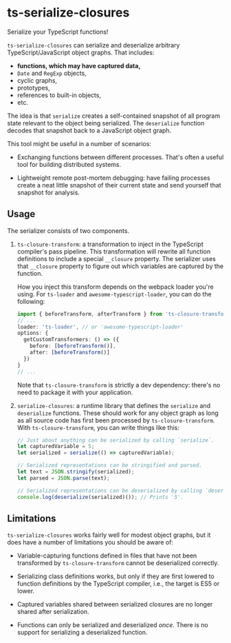 # ts-serialize-closures

Serialize your TypeScript functions!

`ts-serialize-closures` can serialize and deserialize arbitrary TypeScript/JavaScript object graphs. That includes:

  * **functions, which may have captured data,**
  * `Date` and `RegExp` objects,
  * cyclic graphs,
  * prototypes,
  * references to built-in objects,
  * etc.

The idea is that `serialize` creates a self-contained snapshot of all program state relevant to the object being serialized. The `deserialize` function decodes that snapshot back to a JavaScript object graph.

This tool might be useful in a number of scenarios:

  * Exchanging functions between different processes. That's often a useful tool for building distributed systems.

  * Lightweight remote post-mortem debugging: have failing processes create a neat little snapshot of their current state and send yourself that snapshot for analysis.

## Usage

The serializer consists of two components.

  1. `ts-closure-transform`: a transformation to inject in the TypeScript compiler's pass pipeline. This transformation will rewrite all function definitions to include a special `__closure` property. The serializer uses that `__closure` property to figure out which variables are captured by the function.

      How you inject this transform depends on the webpack loader you're using. For `ts-loader` and `awesome-typescript-loader`, you can do the following:

      ```typescript
      import { beforeTransform, afterTransform } from 'ts-closure-transform';
      // ...
      loader: 'ts-loader', // or 'awesome-typescript-loader'
      options: {
        getCustomTransformers: () => ({
          before: [beforeTransform()],
          after: [beforeTransform()]
        })
      }
      // ...
      ```

      Note that `ts-closure-transform` is strictly a dev dependency: there's no need to package it with your application.

  2. `serialize-closures`: a runtime library that defines the `serialize` and `deserialize` functions. These should work for any object graph as long as all source code has first been processed by `ts-closure-transform`. With `ts-closure-transform`, you can write things like this:

      ```typescript
      // Just about anything can be serialized by calling `serialize`.
      let capturedVariable = 5;
      let serialized = serialize(() => capturedVariable);

      // Serialized representations can be stringified and parsed.
      let text = JSON.stringify(serialized);
      let parsed = JSON.parse(text);

      // Serialized representations can be deserialized by calling `deserialize`.
      console.log(deserialize(serialized)()); // Prints '5'.
      ```

## Limitations

`ts-serialize-closures` works fairly well for modest object graphs, but it does have a number of limitations you should be aware of:

  * Variable-capturing functions defined in files that have not been transformed by `ts-closure-transform` cannot be deserialized correctly.

  * Serializing class definitions works, but only if they are first lowered to function definitions by the TypeScript compiler, i.e., the target is ES5 or lower.

  * Captured variables shared between serialized closures are no longer shared after serialization.

  * Functions can only be serialized and deserialized *once.* There is no support for serializing a deserialized function.
